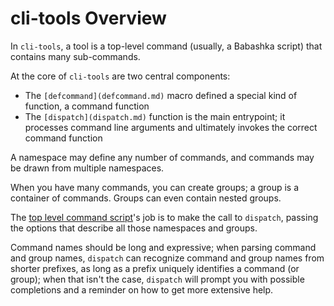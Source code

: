 # cli-tools Overview

In `cli-tools`, a tool is a top-level command (usually, a Babashka script) that contains many
sub-commands.

At the core of `cli-tools` are two central components:

* The `[defcommand](defcommand.md)` macro defined a special kind of function, a command function
* The `[dispatch](dispatch.md)` function is the main entrypoint; it processes command line arguments and ultimately invokes the correct command function

A namespace may define any number of commands, and commands may be drawn from multiple namespaces.

When you have many commands, you can create groups; a group is a container of commands. Groups
can even contain nested groups.

The [top level command script](script.md)'s job is to make the call to `dispatch`, passing the options that
describe all those namespaces and groups.

Command names should be long and expressive; when parsing command and group names, `dispatch` can recognize
command and group names from shorter prefixes, as long as a prefix uniquely identifies a command (or group);
when that isn't the case, `dispatch` will prompt you with possible completions and a reminder on how to get more extensive help.
